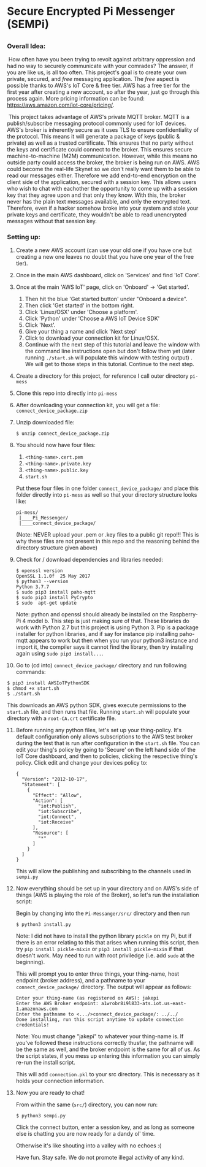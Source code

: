 # Secure Encrypted Pi Messenger (SEMPi)

## 

### Overall Idea:

​	How often have you been trying to revolt against arbitrary oppression and had no way to securely communicate with your comrades? The answer, if you are like us, is all too often. This project's goal is to create your own private, secured, and *free* messaging application. The *free* aspect is possible thanks to AWS's IoT Core & free tier. AWS has a free tier for the first year after creating a new account, so after the year, just go through this process again. More pricing information can be found: https://aws.amazon.com/iot-core/pricing/. 

​	This project takes advantage of AWS's private MQTT broker. MQTT is a publish/subscribe messaging protocol commonly used for IoT devices. AWS's broker is inherently secure as it uses TLS to ensure confidentiality of the protocol. This means it will generate a package of keys (public & private) as well as a trusted certificate. This ensures that no party without the keys and certificate could connect to the broker. This ensures secure machine-to-machine (M2M) communication. However, while this means no outside party could access the broker, the broker is being run on AWS. AWS could become the real-life Skynet so we don't really want them to be able to read our messages either. Therefore we add end-to-end encryption on the client side of the application, secured with a session key. This allows users who wish to chat with eachother the opportunity to come up with a session key that they agree upon and that only they know. With this, the broker never has the plain text messages available, and only the encrypted text. Therefore, even if a hacker somehow broke into your system and stole your private keys and certificate, they wouldn't be able to read unencrypted messages without that session key.

### Setting up:

1. Create a new AWS account (can use your old one if you have one but creating a new one leaves no doubt that you have one year of the free tier).

2. Once in the main AWS dashboard, click on 'Services' and find 'IoT Core'.

3. Once at the main 'AWS IoT' page, click on 'Onboard' -> 'Get started'. 

   1. Then hit the blue 'Get started button' under "Onboard a device".
   2. Then click 'Get started' in the bottom right.
   3. Click 'Linux/OSX' under 'Choose a platform'.
   4. Click 'Python' under 'Choose a AWS IoT Device SDK'
   5. Click 'Next'.
   6. Give your thing a name and click 'Next step'
   7. Click to download your connection kit for Linux/OSX.
   8. Continue with the next step of this tutorial and leave the window with the command line instructions open but don't follow them yet (later running `./start.sh` will populate this window with testing output) . We will get to those steps in this tutorial. Continue to the next step.

4. Create a directory for this project, for reference I call outer directory `pi-mess`

5. Clone this repo into directly into `pi-mess`

6. After downloading your connection kit, you will get a file: `connect_device_package.zip`

7. Unzip downloaded file:

   `$ unzip connect_device_package.zip`

8. You should now have four files:

   1. `<thing-name>.cert.pem`
   2. `<thing-name>.private.key`
   3. `<thing-name>.public.key`
   4. `start.sh`

   Put these four files in one folder `connect_device_package/` and place this folder directly into `pi-mess` as well so that your directory structure looks like:

   ```
   pi-mess/
   	|____Pi_Messenger/
   	|____connect_device_package/
   ```

   

   (Note: NEVER upload your .pem or .key files to a public git repo!!! This is why these files are not present in this repo and the reasoning behind the directory structure given above)

9. Check for / download dependencies and libraries needed:

   ```
   $ openssl version
   OpenSSL 1.1.0f  25 May 2017
   $ python3 --version
   Python 3.7.7
   $ sudo pip3 install paho-mqtt
   $ sudo pip3 install PyCrypto
   $ sudo  apt-get update
   ```

   Note: python and openssl should already be installed on the Raspberry-Pi 4 model b. This step is just making sure of that. These libraries do work with Python 2.7 but this project is using Python 3. Pip is a package installer  for python libraries, and if say for instance pip installing paho-mqtt appears to work but then when you run your python3 instance and import it, the compiler says it cannot find the library, then try installing again using `sudo pip3 install...`. 

10. Go to (cd into) `connect_device_package/` directory and run following commands:

   ```
   $ pip3 install AWSIoTPythonSDK
   $ chmod +x start.sh
   $ ./start.sh
   ```

   This downloads an AWS python SDK, gives execute permissions to the `start.sh` file, and then runs that file. Running `start.sh` will populate your directory with a `root-CA.crt` certificate file.

11. Before running any python files, let's set up your thing-policy. It's default configuration only allows subscriptions to the AWS test broker during the test that is run after configuration in the `start.sh` file. You can edit your thing's policy by going to 'Secure' on the left hand side of the IoT Core dashboard, and then to policies, clicking the respective thing's policy. Click edit and change your devices policy  to: 

    ```
    {
      "Version": "2012-10-17",
      "Statement": [
        {
          "Effect": "Allow",
          "Action": [
            "iot:Publish",
            "iot:Subscribe",
            "iot:Connect",
            "iot:Receive"
          ],
          "Resource": [
            "*"
          ]
        }
      ]
    }
    ```

    This will allow the publishing and subscribing to the channels used in `sempi.py`

12. Now everything should be set up in your directory and on AWS's side of things (AWS is playing the role of the Broker), so let's run the installation script:

    Begin by changing into the `Pi-Messanger/src/` directory and then run

    ```
    $ python3 install.py
    ```

    Note: I did not have to install the python library `pickle` on my Pi, but if there is an error relating to this that arises when running this script, then try `pip install pickle-mixin` or `pip3 install pickle-mixin` if that doesn't work. May need to run with root priviledge (i.e. add `sudo` at the beginning).

    This will prompt you to enter three things, your thing-name, host endpoint (broker address), and a pathname to your `connect_device_package/` directory. The output will appear as follows:

    ```
    Enter your thing-name (as registered on AWS): jakepi
    Enter the AWS Broker endpoint: a1wrobr8i9l833-ats.iot.us-east-1.amazonaws.com
    Enter the pathname to <.../>connect_device_package/: ../../
    Done installing, run this script anytime to update connection credentials!
    ```

    Note: You must change "jakepi" to whatever your thing-name is. If you've followed these instructions correctly thusfar, the pathname will be the same as well, and the broker endpoint is the same for all of us. As the script states, if you mess up entering this information you can simply re-run the install script.

    This will add `connection.pkl` to your src directory.
    This is necessary as it holds your connection information.

13. Now you are ready to chat! 

    From within the same (`src/`) directory, you can now run:

    ```
    $ python3 sempi.py
    ```

    Click the connect button, enter a session key, and as long as someone else is chatting you are now ready for a dandy ol' time.

    Otherwise it's like shouting into a valley with no echoes :(

    Have fun. Stay safe. We do not promote illegal activity of any kind. 
